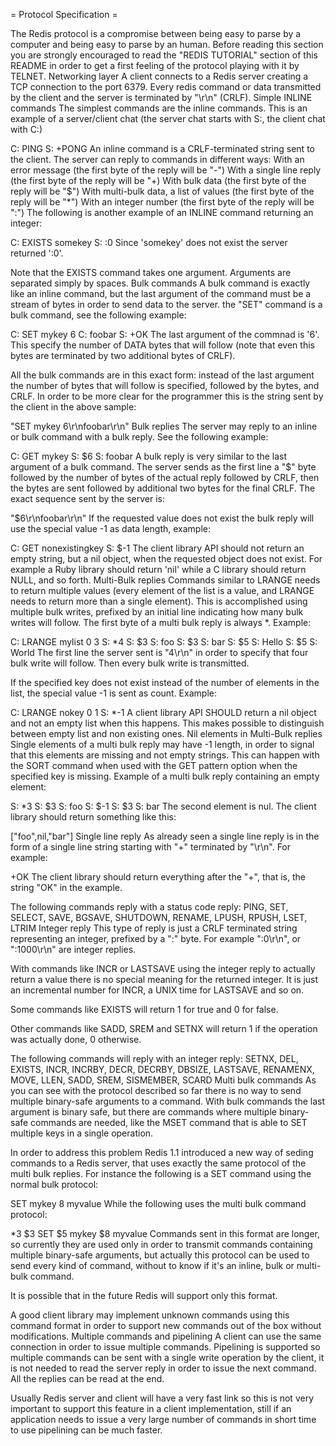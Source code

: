 = Protocol Specification =

The Redis protocol is a compromise between being easy to parse by a computer and being easy to parse by an human. Before reading this section you are strongly encouraged to read the "REDIS TUTORIAL" section of this README in order to get a first feeling of the protocol playing with it by TELNET.
Networking layer
A client connects to a Redis server creating a TCP connection to the port 6379. Every redis command or data transmitted by the client and the server is terminated by "\r\n" (CRLF).
Simple INLINE commands
The simplest commands are the inline commands. This is an example of a server/client chat (the server chat starts with S:, the client chat with C:)

C: PING
S: +PONG
An inline command is a CRLF-terminated string sent to the client. The server can reply to commands in different ways:
With an error message (the first byte of the reply will be "-")
With a single line reply (the first byte of the reply will be "+)
With bulk data (the first byte of the reply will be "$")
With multi-bulk data, a list of values (the first byte of the reply will be "*")
With an integer number (the first byte of the reply will be ":")
The following is another example of an INLINE command returning an integer:

C: EXISTS somekey
S: :0
Since 'somekey' does not exist the server returned ':0'.

Note that the EXISTS command takes one argument. Arguments are separated simply by spaces.
Bulk commands
A bulk command is exactly like an inline command, but the last argument of the command must be a stream of bytes in order to send data to the server. the "SET" command is a bulk command, see the following example:

C: SET mykey 6
C: foobar
S: +OK
The last argument of the commnad is '6'. This specify the number of DATA bytes that will follow (note that even this bytes are terminated by two additional bytes of CRLF).

All the bulk commands are in this exact form: instead of the last argument the number of bytes that will follow is specified, followed by the bytes, and CRLF. In order to be more clear for the programmer this is the string sent by the client in the above sample:

"SET mykey 6\r\nfoobar\r\n"
Bulk replies
The server may reply to an inline or bulk command with a bulk reply. See the following example:

C: GET mykey
S: $6
S: foobar
A bulk reply is very similar to the last argument of a bulk command. The server sends as the first line a "$" byte followed by the number of bytes of the actual reply followed by CRLF, then the bytes are sent followed by additional two bytes for the final CRLF. The exact sequence sent by the server is:

"$6\r\nfoobar\r\n"
If the requested value does not exist the bulk reply will use the special value -1 as data length, example:

C: GET nonexistingkey
S: $-1
The client library API should not return an empty string, but a nil object, when the requested object does not exist. For example a Ruby library should return 'nil' while a C library should return NULL, and so forth.
Multi-Bulk replies
Commands similar to LRANGE needs to return multiple values (every element of the list is a value, and LRANGE needs to return more than a single element). This is accomplished using multiple bulk writes, prefixed by an initial line indicating how many bulk writes will follow. The first byte of a multi bulk reply is always *. Example:

C: LRANGE mylist 0 3
S: *4
S: $3
S: foo
S: $3
S: bar
S: $5
S: Hello
S: $5
S: World
The first line the server sent is "4\r\n" in order to specify that four bulk write will follow. Then every bulk write is transmitted.

If the specified key does not exist instead of the number of elements in the list, the special value -1 is sent as count. Example:

C: LRANGE nokey 0 1
S: *-1
A client library API SHOULD return a nil object and not an empty list when this happens. This makes possible to distinguish between empty list and non existing ones.
Nil elements in Multi-Bulk replies
Single elements of a multi bulk reply may have -1 length, in order to signal that this elements are missing and not empty strings. This can happen with the SORT command when used with the GET pattern option when the specified key is missing. Example of a multi bulk reply containing an empty element:

S: *3
S: $3
S: foo
S: $-1
S: $3
S: bar
The second element is nul. The client library should return something like this:

["foo",nil,"bar"]
Single line reply
As already seen a single line reply is in the form of a single line string starting with "+" terminated by "\r\n". For example:

+OK
The client library should return everything after the "+", that is, the string "OK" in the example.

The following commands reply with a status code reply: PING, SET, SELECT, SAVE, BGSAVE, SHUTDOWN, RENAME, LPUSH, RPUSH, LSET, LTRIM
Integer reply
This type of reply is just a CRLF terminated string representing an integer, prefixed by a ":" byte. For example ":0\r\n", or ":1000\r\n" are integer replies.

With commands like INCR or LASTSAVE using the integer reply to actually return a value there is no special meaning for the returned integer. It is just an incremental number for INCR, a UNIX time for LASTSAVE and so on.

Some commands like EXISTS will return 1 for true and 0 for false.

Other commands like SADD, SREM and SETNX will return 1 if the operation was actually done, 0 otherwise.

The following commands will reply with an integer reply: SETNX, DEL, EXISTS, INCR, INCRBY, DECR, DECRBY, DBSIZE, LASTSAVE, RENAMENX, MOVE, LLEN, SADD, SREM, SISMEMBER, SCARD
Multi bulk commands
As you can see with the protocol described so far there is no way to send multiple binary-safe arguments to a command. With bulk commands the last argument is binary safe, but there are commands where multiple binary-safe commands are needed, like the MSET command that is able to SET multiple keys in a single operation.

In order to address this problem Redis 1.1 introduced a new way of seding commands to a Redis server, that uses exactly the same protocol of the multi bulk replies. For instance the following is a SET command using the normal bulk protocol:

SET mykey 8
myvalue
While the following uses the multi bulk command protocol:

*3
$3
SET
$5
mykey
$8
myvalue
Commands sent in this format are longer, so currently they are used only in order to transmit commands containing multiple binary-safe arguments, but actually this protocol can be used to send every kind of command, without to know if it's an inline, bulk or multi-bulk command.

It is possible that in the future Redis will support only this format.

A good client library may implement unknown commands using this command format in order to support new commands out of the box without modifications.
Multiple commands and pipelining
A client can use the same connection in order to issue multiple commands. Pipelining is supported so multiple commands can be sent with a single write operation by the client, it is not needed to read the server reply in order to issue the next command. All the replies can be read at the end.

Usually Redis server and client will have a very fast link so this is not very important to support this feature in a client implementation, still if an application needs to issue a very large number of commands in short time to use pipelining can be much faster.
